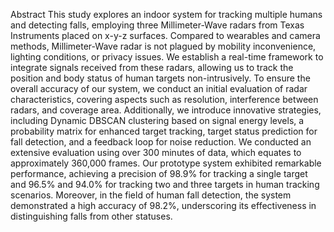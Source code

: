 Abstract
This study explores an indoor system for tracking multiple humans and detecting falls, employing three Millimeter-Wave radars from Texas Instruments placed on x-y-z surfaces. Compared to wearables and camera methods, Millimeter-Wave radar is not plagued by mobility inconvenience, lighting conditions, or privacy issues. We establish a real-time framework to integrate signals received from these radars, allowing us to track the position and body status of human targets non-intrusively. To ensure the overall accuracy of our system, we conduct an initial evaluation of radar characteristics, covering aspects such as resolution, interference between radars, and coverage area. Additionally, we introduce innovative strategies, including Dynamic DBSCAN clustering based on signal energy levels, a probability matrix for enhanced target tracking, target status prediction for fall detection, and a feedback loop for noise reduction. We conducted an extensive evaluation using over 300 minutes of data, which equates to approximately 360,000 frames. Our prototype system exhibited remarkable performance, achieving a precision of 98.9\% for tracking a single target and 96.5\% and 94.0\% for tracking two and three targets in human tracking scenarios. Moreover, in the field of human fall detection, the system demonstrated a high accuracy of 98.2\%, underscoring its effectiveness in distinguishing falls from other statuses.